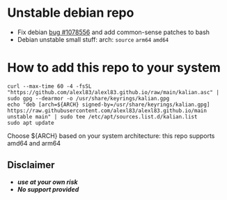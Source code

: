 # Unstable debian repo
- Fix debian [bug #1078556](https://bugs.debian.org/cgi-bin/bugreport.cgi?bug=1078556) and add common-sense patches to bash
- Debian unstable small stuff: arch: `source` `arm64` `amd64`

# How to add this repo to your system
	curl --max-time 60 -4 -fsSL "https://github.com/alexl83/alexl83.github.io/raw/main/kalian.asc" | sudo gpg --dearmor -o /usr/share/keyrings/kalian.gpg
	echo "deb [arch=${ARCH} signed-by=/usr/share/keyrings/kalian.gpg] https://raw.githubusercontent.com/alexl83/alexl83.github.io/main unstable main" | sudo tee /etc/apt/sources.list.d/kalian.list
 	sudo apt update
Choose ${ARCH} based on your system architecture: this repo supports amd64 and arm64 

## Disclaimer
 - _**use at your own risk**_
 - _**No support provided**_
